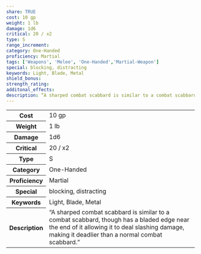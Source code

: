 ```yaml
---
share: TRUE
cost: 10 gp
weight: 1 lb
damage: 1d6
critical: 20 / x2
type: S
range_increment:
category: One-Handed
proficiency: Martial
tags: ['Weapons', 'Melee', 'One-Handed','Martial-Weapon']
special: blocking, distracting
keywords: Light, Blade, Metal
shield_bonus: 
strength_rating: 
additonal_effects: 
description: “A sharped combat scabbard is similar to a combat scabbard, though has a bladed edge near the end of it allowing it to deal slashing damage, making it deadlier than a normal combat scabbard.”
---
```

<p><span style="overflow-x: auto;"><table><tbody><tr><th>Cost</th><td>10 gp</td></tr><tr><th>Weight</th><td>1 lb</td></tr><tr><th>Damage</th><td>1d6</td></tr><tr><th>Critical</th><td>20 / x2</td></tr><tr><th>Type</th><td>S</td></tr><tr><th>Category</th><td>One-Handed</td></tr><tr><th>Proficiency</th><td>Martial</td></tr><tr><th>Special</th><td>blocking, distracting</td></tr><tr><th>Keywords</th><td>Light, Blade, Metal</td></tr><tr><th>Description</th><td>“A sharped combat scabbard is similar to a combat scabbard, though has a bladed edge near the end of it allowing it to deal slashing damage, making it deadlier than a normal combat scabbard.”</td></tr></tbody></table></span></p>